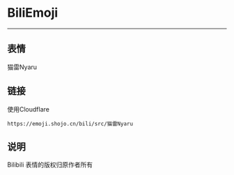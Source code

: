 # BiliEmoji
---
## 表情
猫雷Nyaru
## 链接
使用Cloudflare
```
https://emoji.shojo.cn/bili/src/猫雷Nyaru
```
## 说明
Bilibili 表情的版权归原作者所有

